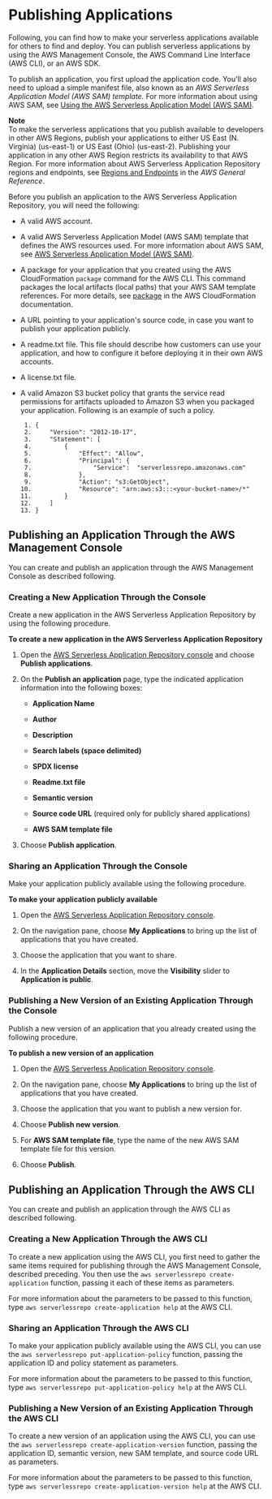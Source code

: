 # Publishing Applications<a name="serverless-app-publishing-applications"></a>

Following, you can find how to make your serverless applications available for others to find and deploy\. You can publish serverless applications by using the AWS Management Console, the AWS Command Line Interface \(AWS CLI\), or an AWS SDK\. 

To publish an application, you first upload the application code\. You'll also need to upload a simple manifest file, also known as an *AWS Serverless Application Model \(AWS SAM\) template\.* For more information about using AWS SAM, see [Using the AWS Serverless Application Model \(AWS SAM\)](using-aws-sam.md)\.

**Note**  
To make the serverless applications that you publish available to developers in other AWS Regions, publish your applications to either US East \(N\. Virginia\) \(us\-east\-1\) or US East \(Ohio\) \(us\-east\-2\)\. Publishing your application in any other AWS Region restricts its availability to that AWS Region\. For more information about AWS Serverless Application Repository regions and endpoints, see [Regions and Endpoints](http://docs.aws.amazon.com/general/latest/gr/rande.html#serverlessrepo_region) in the *AWS General Reference*\.

Before you publish an application to the AWS Serverless Application Repository, you will need the following:

+ A valid AWS account\.

+ A valid AWS Serverless Application Model \(AWS SAM\) template that defines the AWS resources used\. For more information about AWS SAM, see [AWS Serverless Application Model \(AWS SAM\)](https://github.com/awslabs/serverless-application-model)\. 

+ A package for your application that you created using the AWS CloudFormation `package` command for the AWS CLI\. This command packages the local artifacts \(local paths\) that your AWS SAM template references\. For more details, see [package](http://docs.aws.amazon.com/cli/latest/reference/cloudformation/package.html) in the AWS CloudFormation documentation\. 

+ A URL pointing to your application's source code, in case you want to publish your application publicly\.

+ A readme\.txt file\. This file should describe how customers can use your application, and how to configure it before deploying it in their own AWS accounts\. 

+ A license\.txt file\.

+ A valid Amazon S3 bucket policy that grants the service read permissions for artifacts uploaded to Amazon S3 when you packaged your application\. Following is an example of such a policy\.

  ```
   1. {
   2.     "Version": "2012-10-17",
   3.     "Statement": [
   4.         {
   5.             "Effect": "Allow",
   6.             "Principal": {
   7.                 "Service":  "serverlessrepo.amazonaws.com"
   8.             },
   9.             "Action": "s3:GetObject",
  10.             "Resource": "arn:aws:s3:::<your-bucket-name>/*"
  11.         }
  12.     ]
  13. }
  ```

## Publishing an Application Through the AWS Management Console<a name="publishing-application-through-aws-console"></a>

You can create and publish an application through the AWS Management Console as described following\.

### Creating a New Application Through the Console<a name="create-new-application"></a>

Create a new application in the AWS Serverless Application Repository by using the following procedure\.

**To create a new application in the AWS Serverless Application Repository**

1. Open the [AWS Serverless Application Repository console](https://console.aws.amazon.com/serverlessrepo/home) and choose **Publish applications**\.

1. On the **Publish an application** page, type the indicated application information into the following boxes:

   + **Application Name**

   + **Author**

   + **Description**

   + **Search labels \(space delimited\)**

   + **SPDX license**

   + **Readme\.txt file**

   + **Semantic version**

   + **Source code URL** \(required only for publicly shared applications\)

   + **AWS SAM template file**

1. Choose **Publish application**\.

### Sharing an Application Through the Console<a name="share-application"></a>

Make your application publicly available using the following procedure\.

**To make your application publicly available**

1. Open the [AWS Serverless Application Repository console](https://console.aws.amazon.com/serverlessrepo/home)\.

1. On the navigation pane, choose **My Applications** to bring up the list of applications that you have created\.

1. Choose the application that you want to share\.

1. In the **Application Details** section, move the **Visibility** slider to **Application is public**\.

### Publishing a New Version of an Existing Application Through the Console<a name="publish-new-version-of-application"></a>

Publish a new version of an application that you already created using the following procedure\.

**To publish a new version of an application**

1. Open the [AWS Serverless Application Repository console](https://console.aws.amazon.com/serverlessrepo/home)\.

1. On the navigation pane, choose **My Applications** to bring up the list of applications that you have created\.

1. Choose the application that you want to publish a new version for\.

1. Choose **Publish new version**\.

1. For **AWS SAM template file**, type the name of the new AWS SAM template file for this version\.

1. Choose **Publish**\.

## Publishing an Application Through the AWS CLI<a name="publishing-application-through-cli"></a>

You can create and publish an application through the AWS CLI as described following\.

### Creating a New Application Through the AWS CLI<a name="create-new-application-through-cli"></a>

To create a new application using the AWS CLI, you first need to gather the same items required for publishing through the AWS Management Console, described preceding\. You then use the `aws serverlessrepo create-application` function, passing it each of these items as parameters\.

 For more information about the parameters to be passed to this function, type `aws serverlessrepo create-application help` at the AWS CLI\.

### Sharing an Application Through the AWS CLI<a name="share-application-through-cli"></a>

To make your application publicly available using the AWS CLI, you can use the `aws serverlessrepo put-application-policy` function, passing the application ID and policy statement as parameters\.

For more information about the parameters to be passed to this function, type `aws serverlessrepo put-application-policy help` at the AWS CLI\.

### Publishing a New Version of an Existing Application Through the AWS CLI<a name="publish-new-version-of-application-through-cli"></a>

To create a new version of an application using the AWS CLI, you can use the `aws serverlessrepo create-application-version` function, passing the application ID, semantic version, new SAM template, and source code URL as parameters\.

For more information about the parameters to be passed to this function, type `aws serverlessrepo create-application-version help` at the AWS CLI\.